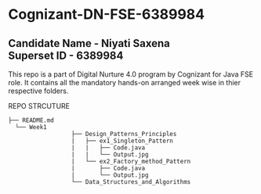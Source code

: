 # Cognizant-DN-FSE-6389984
Candidate Name - Niyati Saxena <br>
Superset ID - 6389984
---
This repo is a part of Digital Nurture 4.0 program by Cognizant for Java FSE role.
It contains all the mandatory hands-on arranged week wise in thier respective folders.

REPO STRCUTURE

<pre><code>├── README.md
  └── Week1
                  ├── Design_Patterns_Principles
                  |   ├── ex1_Singleton_Pattern
                  |   |   ├── Code.java
                  |   |   └── Output.jpg
                  |   └── ex2_Factory_method_Pattern
                  |       ├── Code.java
                  |       └── Output.jpg
                  └── Data_Structures_and_Algorithms  
  
  
  </code></pre>




